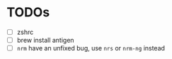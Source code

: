 # TODOs

- [ ] zshrc
- [ ] brew install antigen
- [ ] `nrm` have an unfixed bug, use `nrs` or `nrm-ng` instead
